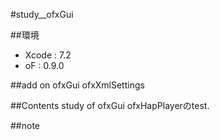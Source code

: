 #study__ofxGui

##環境
*	Xcode : 7.2
*	oF : 0.9.0

##add on
ofxGui
ofxXmlSettings

##Contents
study of ofxGui
ofxHapPlayerのtest.

##note



